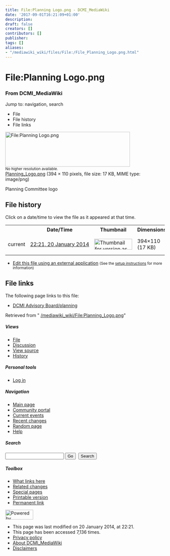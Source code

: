 ```yaml
---
title: File:Planning Logo.png - DCMI_MediaWiki
date: '2017-09-01T16:21:09+01:00'
description: 
draft: false
creators: []
contributors: []
publisher: 
tags: []
aliases:
- "/mediawiki_wiki/files/File:/File_Planning_Logo.png.html"
---
```


<a id="top"></a>
# File:Planning Logo.png

### From DCMI\_MediaWiki

Jump to: navigation, search
<!-- start content -->
- File
- File history
- File links

 [<img alt="File:Planning Logo.png" src="/images/6/6a/Planning_Logo.png" width="394" height="110">](/mediawiki_wiki/files/Planning_Logo.png)  
<small>No higher resolution available.</small>  
 [Planning\_Logo.png](/images/6/6a/Planning_Logo.png)‎ (394 × 110 pixels, file size: 17 KB, MIME type: image/png)

Planning Committee logo

<!-- 
NewPP limit report
Preprocessor node count: 1/1000000
Post-expand include size: 0/2097152 bytes
Template argument size: 0/2097152 bytes
Expensive parser function count: 0/100
-->
## File history

Click on a date/time to view the file as it appeared at that time.

<table class="wikitable filehistory">
  <tr>
    <td></td>
    <th>Date/Time</th>
    <th>Thumbnail</th>
    <th>Dimensions</th>
    <th>User</th>
    <th>Comment</th>
  </tr>
  <tr>
    <td>current</td>
    <td class="filehistory-selected" style="white-space: nowrap;"><a href="/mediawiki_wiki/files/Planning_Logo.png">22:21, 20 January 2014</a></td>
    <td><a href="/images/6/6a/Planning_Logo.png"><img alt="Thumbnail for version as of 22:21, 20 January 2014" src="/images/6/6a/Planning_Logo.png" width="120" height="34"></a></td>
    <td>394×110 <span style="white-space: nowrap;">(17 KB)</span>
    </td>
    <td>
      <a href="/index.php?title=User:StuartSutton&amp;action=edit&amp;redlink=1" class="new mw-userlink" title="User:StuartSutton (page does not exist)">StuartSutton</a> <span style="white-space: nowrap;"> <span class="mw-usertoollinks">(<a href="/index.php?title=User_talk:StuartSutton&amp;action=edit&amp;redlink=1" class="new" title="User talk:StuartSutton (page does not exist)">Talk</a> | <a href="/index.php/Special:Contributions/StuartSutton" title="Special:Contributions/StuartSutton">contribs</a>)</span></span>
    </td>
    <td> <span class="comment">(Planning Committee logo)</span>
    </td>
  </tr>
</table>

  

- [Edit this file using an external application](/index.php?title=File:Planning_Logo.png&action=edit&externaledit=true&mode=file "File:Planning Logo.png") <small>(See the <a href="http://www.mediawiki.org/wiki/Manual:External_editors" class="external text" rel="nofollow">setup instructions</a> for more information)</small>

## File links

The following page links to this file:

- [DCMI Advisory Board/planning](/index.php/DCMI_Advisory_Board/planning "DCMI Advisory Board/planning")

Retrieved from " [/mediawiki_wiki/File:Planning\_Logo.png](/mediawiki_wiki/files/File:/File:Planning_Logo.png.html)"

<!-- end content -->

##### Views

- [File](/mediawiki_wiki/files/File:/File:Planning_Logo.png.html)
- [Discussion](/index.php?title=File_talk:Planning_Logo.png&action=edit&redlink=1 "Discussion about the content page [t]")
- [View source](/index.php?title=File:Planning_Logo.png&action=edit "This page is protected.
You can view its source [e]")
- [History](/index.php?title=File:Planning_Logo.png&action=history "Past revisions of this page [h]")

##### Personal tools

- [Log in](/index.php?title=Special:UserLogin&returnto=File:Planning_Logo.png "You are encouraged to log in; however, it is not mandatory [o]")

<script type="text/javascript"> if (window.isMSIE55) fixalpha(); </script>

##### Navigation

- [Main page](/index.php/Main_Page "Visit the main page [z]")
- [Community portal](/index.php/DCMI_MediaWiki:Community_portal "About the project, what you can do, where to find things")
- [Current events](/index.php/DCMI_MediaWiki:Current_events "Find background information on current events")
- [Recent changes](/index.php/Special:RecentChanges "The list of recent changes in the wiki [r]")
- [Random page](/index.php/Special:Random "Load a random page [x]")
- [Help](/index.php/Help:Contents "The place to find out")

##### <label for="searchInput">Search</label>

<form action="/index.php" id="searchform">
				<input type="hidden" name="title" value="Special:Search">
				<input id="searchInput" title="Search DCMI_MediaWiki" accesskey="f" type="search" name="search">
				<input type="submit" name="go" class="searchButton" id="searchGoButton" value="Go" title="Go to a page with this exact name if exists"> 
				<input type="submit" name="fulltext" class="searchButton" id="mw-searchButton" value="Search" title="Search the pages for this text">
			</form>

##### Toolbox

- [What links here](/index.php/Special:WhatLinksHere/File:Planning_Logo.png "List of all wiki pages that link here [j]")
- [Related changes](/index.php/Special:RecentChangesLinked/File:Planning_Logo.png "Recent changes in pages linked from this page [k]")
- [Special pages](/index.php/Special:SpecialPages "List of all special pages [q]")
- [Printable version](/index.php?title=File:Planning_Logo.png&printable=yes "Printable version of this page [p]")
- [Permanent link](/index.php?title=File:Planning_Logo.png&oldid=6044 "Permanent link to this revision of the page")

<!-- end of the left (by default at least) column -->

 [<img src="/skins/common/images/poweredby_mediawiki_88x31.png" height="31" width="88" alt="Powered by MediaWiki">](http://www.mediawiki.org/)

- This page was last modified on 20 January 2014, at 22:21.
- This page has been accessed 7,136 times.
- [Privacy policy](/index.php/DCMI_MediaWiki:Privacy_policy "DCMI MediaWiki:Privacy policy")
- [About DCMI\_MediaWiki](/index.php/DCMI_MediaWiki:About "DCMI MediaWiki:About")
- [Disclaimers](/index.php/DCMI_MediaWiki:General_disclaimer "DCMI MediaWiki:General disclaimer")

<script>if (window.runOnloadHook) runOnloadHook();</script><!-- Served in 0.466 secs. -->
